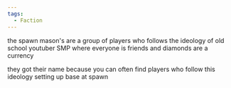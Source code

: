 ```yaml
---
tags:
  - Faction
---
```

the  spawn mason's are a group of players who follows the ideology of old school youtuber SMP where everyone is friends and diamonds are a currency

they got their name because you can often find players who follow this ideology setting up base at spawn